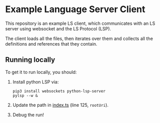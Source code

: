 # Example Language Server Client
This repository is an example LS client, which communicates with an LS server  using 
websocket and the LS Protocol (LSP).

The client loads all the files, then iterates over them and collects all the 
definitions and references that they contain.

## Running locally
To get it to run locally, you should:
1. Install python LSP via:
    
    ```shell
    pip3 install websockets python-lsp-server
    pylsp --w &
    ```
2. Update the path in [index.ts](/src/index.ts) (line 125, `rootUri`).
3. Debug the run!
